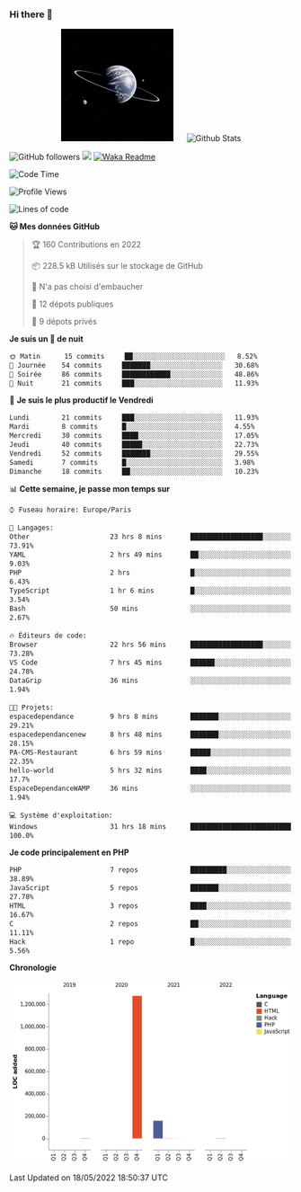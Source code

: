 ### Hi there 👋

<p align="center">
  <img src="https://github.com/Loviflo/Loviflo/blob/main/img/portrait.jpg" alt="Loviflo" height="200" style="margin-right: 20px"/>
  <img src="https://github-readme-stats.vercel.app/api?username=Loviflo&show_icons=true&theme=graywhite" alt="Github Stats" />
</p>

![GitHub followers](https://img.shields.io/github/followers/Loviflo?label=Follow&style=social)
![](https://visitor-badge.glitch.me/badge?page_id=Loviflo.Loviflo)
[![Waka Readme](https://github.com/Loviflo/Loviflo/actions/workflows/update-stats.yml/badge.svg)](https://github.com/Loviflo/Loviflo/actions/workflows/update-stats.yml)

<!--START_SECTION:waka-->
![Code Time](http://img.shields.io/badge/Code%20Time-0%20secs-blue)

![Profile Views](http://img.shields.io/badge/Vues%20du%20profil-5-blue)

![Lines of code](https://img.shields.io/badge/Depuis%20Hello%20World%2C%20j%27ai%20%C3%A9crit-1%20Million%20Lignes%20de%20code-blue)

**🐱 Mes données GitHub** 

> 🏆 160 Contributions en 2022
 > 
> 📦 228.5 kB Utilisés sur le stockage de GitHub 
 > 
> 🚫 N'a pas choisi d'embaucher
 > 
> 📜 12 dépots publiques 
 > 
> 🔑 9 dépots privés  
 > 
**Je suis un 🦉 de nuit** 

```text
🌞 Matin      15 commits     ██░░░░░░░░░░░░░░░░░░░░░░░   8.52% 
🌆 Journée    54 commits     ███████░░░░░░░░░░░░░░░░░░   30.68% 
🌃 Soirée     86 commits     ████████████░░░░░░░░░░░░░   48.86% 
🌙 Nuit       21 commits     ███░░░░░░░░░░░░░░░░░░░░░░   11.93%

```
📅 **Je suis le plus productif le Vendredi** 

```text
Lundi        21 commits     ███░░░░░░░░░░░░░░░░░░░░░░   11.93% 
Mardi        8 commits      █░░░░░░░░░░░░░░░░░░░░░░░░   4.55% 
Mercredi     30 commits     ████░░░░░░░░░░░░░░░░░░░░░   17.05% 
Jeudi        40 commits     █████░░░░░░░░░░░░░░░░░░░░   22.73% 
Vendredi     52 commits     ███████░░░░░░░░░░░░░░░░░░   29.55% 
Samedi       7 commits      █░░░░░░░░░░░░░░░░░░░░░░░░   3.98% 
Dimanche     18 commits     ██░░░░░░░░░░░░░░░░░░░░░░░   10.23%

```


📊 **Cette semaine, je passe mon temps sur** 

```text
⌚︎ Fuseau horaire: Europe/Paris

💬 Langages: 
Other                    23 hrs 8 mins       ██████████████████░░░░░░░   73.91% 
YAML                     2 hrs 49 mins       ██░░░░░░░░░░░░░░░░░░░░░░░   9.03% 
PHP                      2 hrs               █░░░░░░░░░░░░░░░░░░░░░░░░   6.43% 
TypeScript               1 hr 6 mins         █░░░░░░░░░░░░░░░░░░░░░░░░   3.54% 
Bash                     50 mins             ░░░░░░░░░░░░░░░░░░░░░░░░░   2.67%

🔥 Éditeurs de code: 
Browser                  22 hrs 56 mins      ██████████████████░░░░░░░   73.28% 
VS Code                  7 hrs 45 mins       ██████░░░░░░░░░░░░░░░░░░░   24.78% 
DataGrip                 36 mins             ░░░░░░░░░░░░░░░░░░░░░░░░░   1.94%

🐱‍💻 Projets: 
espacedependance         9 hrs 8 mins        ███████░░░░░░░░░░░░░░░░░░   29.21% 
espacedependancenew      8 hrs 48 mins       ███████░░░░░░░░░░░░░░░░░░   28.15% 
PA-CMS-Restaurant        6 hrs 59 mins       █████░░░░░░░░░░░░░░░░░░░░   22.35% 
hello-world              5 hrs 32 mins       ████░░░░░░░░░░░░░░░░░░░░░   17.7% 
EspaceDependanceWAMP     36 mins             ░░░░░░░░░░░░░░░░░░░░░░░░░   1.94%

💻 Système d'exploitation: 
Windows                  31 hrs 18 mins      █████████████████████████   100.0%

```

**Je code principalement en PHP** 

```text
PHP                      7 repos             █████████░░░░░░░░░░░░░░░░   38.89% 
JavaScript               5 repos             ███████░░░░░░░░░░░░░░░░░░   27.78% 
HTML                     3 repos             ████░░░░░░░░░░░░░░░░░░░░░   16.67% 
C                        2 repos             ██░░░░░░░░░░░░░░░░░░░░░░░   11.11% 
Hack                     1 repo              █░░░░░░░░░░░░░░░░░░░░░░░░   5.56%

```


**Chronologie**

![Chart not found](https://raw.githubusercontent.com/Loviflo/Loviflo/main/charts/bar_graph.png) 


 Last Updated on 18/05/2022 18:50:37 UTC
<!--END_SECTION:waka-->
